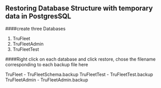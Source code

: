Restoring Database Structure with temporary data in PostgresSQL
-------------

####create three Databases
1. TruFleet        
2. TruFleetAdmin
3. TruFleetTest

####Right click on each database and click restore, chose the filename
corresponding to each backup file here

TruFleet - TruFleetSchema.backup
TruFleetTest - TruFleetTest.backup
TruFleetAdmin - TruFleetAdmin.backup

